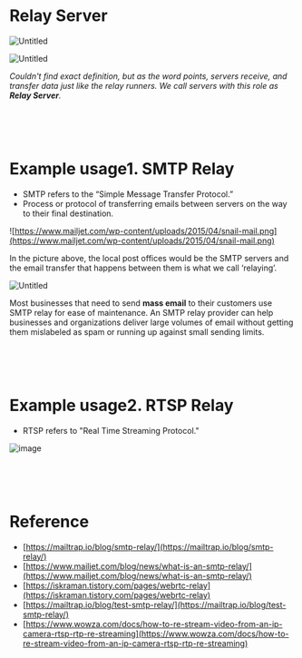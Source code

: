 # Relay Server

![Untitled](https://mailtrap.io/wp-content/uploads/2019/09/mt-blog-relay-illustration-horizontal.png)

![Untitled](https://www.literacymn.org/sites/default/files/styles/resource/public/relay-race.png?itok=v7Nli4GC)

_Couldn't find exact definition, but as the word points, servers receive, and transfer data just like the relay runners. We call servers with this role as **Relay Server**._

<br />
<br />
<br />

# Example usage1. SMTP Relay

- SMTP refers to the “Simple Message Transfer Protocol.”
- Process or protocol of transferring emails between servers on the way to their final destination.

![https://www.mailjet.com/wp-content/uploads/2015/04/snail-mail.png](https://www.mailjet.com/wp-content/uploads/2015/04/snail-mail.png)

In the picture above, the local post offices would be the SMTP servers and the email transfer that happens between them is what we call ‘relaying’.

![Untitled](https://www.affde.com/uploads/article/34031/5I9wenNeB2gIVBrY.png)

Most businesses that need to send **mass email** to their customers use SMTP relay for ease of maintenance. An SMTP relay provider can help businesses and organizations deliver large volumes of email without getting them mislabeled as spam or running up against small sending limits.

<br />
<br />
<br />

# Example usage2. RTSP Relay

- RTSP refers to "Real Time Streaming Protocol."

![image](https://user-images.githubusercontent.com/40855076/145683953-3cfb642b-5b02-4fc6-bcc5-5005097c5e5a.png)

<br />
<br />
<br />

# Reference

- [https://mailtrap.io/blog/smtp-relay/](https://mailtrap.io/blog/smtp-relay/)
- [https://www.mailjet.com/blog/news/what-is-an-smtp-relay/](https://www.mailjet.com/blog/news/what-is-an-smtp-relay/)
- [https://iskraman.tistory.com/pages/webrtc-relay](https://iskraman.tistory.com/pages/webrtc-relay)
- [https://mailtrap.io/blog/test-smtp-relay/](https://mailtrap.io/blog/test-smtp-relay/)
- [https://www.wowza.com/docs/how-to-re-stream-video-from-an-ip-camera-rtsp-rtp-re-streaming](https://www.wowza.com/docs/how-to-re-stream-video-from-an-ip-camera-rtsp-rtp-re-streaming)
